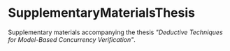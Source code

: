 # SupplementaryMaterialsThesis
Supplementary materials accompanying the thesis _"Deductive Techniques for Model-Based Concurrency Verification"_.
